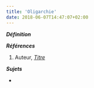 ```yaml
---
title: 'Oligarchie'
date: 2018-06-07T14:47:07+02:00
---
```


***Définition*** 

>

***Références***

1. Auteur, <u>*Titre*</u>

***Sujets***

- 
